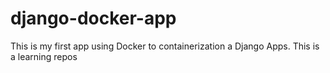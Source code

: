# django-docker-app
This is my first app using Docker to containerization a Django Apps. This is a learning repos 
